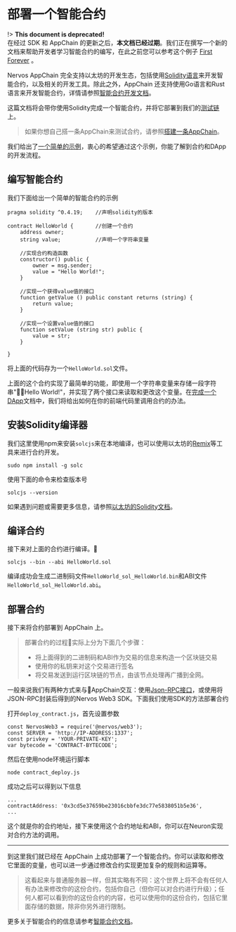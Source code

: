 # 部署一个智能合约

!> **This document is deprecated!**  
在经过 SDK 和 AppChain 的更新之后，**本文档已经过期**。我们正在撰写一个新的文档来帮助开发者学习智能合约的编写，在此之前您可以参考这个例子 [First Forever](https://github.com/cryptape/dapp-demos/tree/develop/first-forever) 。

Nervos AppChain 完全支持以太坊的开发生态，包括使用[Solidity语言](http://solidity.readthedocs.io/en/latest/)来开发智能合约，以及相关的开发工具。除此之外，AppChain 还支持使用Go语言和Rust语言来开发智能合约，详情请参照[智能合约开发文档](smart-contract/intro.md)。

这篇文档将会带你使用Solidity完成一个智能合约，并将它部署到我们的[测试链](quick-start/deploy-appchain.md#测试链)上。

> 如果你想自己搭一条AppChain来测试合约，请参照[搭建一条AppChain](https://docs.nervos.org/Nervos-AppChain-Docs/#/quick-start/deploy-appchain)。

我们给出了[一个简单的示例](https://github.com/cryptape/Nervos-AppChain-Docs/tree/master/examples/appchain-example)，衷心的希望通过这个示例，你能了解到合约和DApp的开发流程。

## 编写智能合约
我们下面给出一个简单的智能合约的示例
```
pragma solidity ^0.4.19;    //声明solidity的版本

contract HelloWorld {       //创建一个合约
    address owner;
    string value;           //声明一个字符串变量
    
    //实现合约构造函数
    constructor() public {
        owner = msg.sender;
        value = "Hello World!";
    }

    //实现一个获得value值的接口
    function getValue () public constant returns (string) {
        return value;
    }

    //实现一个设置value值的接口
    function setValue (string str) public {
        value = str;
    }

}
```
将上面的代码存为一个`HelloWorld.sol`文件。

上面的这个合约实现了最简单的功能，即使用一个字符串变量来存储一段字符串"Hello World!"，并实现了两个接口来读取和更改这个变量。在[完成一个DApp](https://docs.nervos.org/Nervos-AppChain-Docs/#/quick-start/build-dapp)文档中，我们将给出如何在你的前端代码里调用合约的办法。

## 安装Solidity编译器
我们这里使用npm来安装`solcjs`来在本地编译，也可以使用以太坊的[Remix](https://remix.ethereum.org/)等工具来进行合约开发。
```
sudo npm install -g solc
```

使用下面的命令来检查版本号
```
solcjs --version
```

如果遇到问题或需要更多信息，请参照[以太坊的Solidity文档](https://solidity.readthedocs.io/en/v0.4.24/installing-solidity.html)。

## 编译合约
接下来对上面的合约进行编译。
```
solcjs --bin --abi HelloWorld.sol
```
编译成功会生成二进制码文件`HelloWorld_sol_HelloWorld.bin`和ABI文件`HelloWorld_sol_HelloWorld.abi`。

## 部署合约
接下来将合约部署到 AppChain 上。

> 部署合约的过程实际上分为下面几个步骤：
> * 将上面得到的二进制码和ABI作为交易的信息来构造一个区块链交易
> * 使用你的私钥来对这个交易进行签名
> * 将交易发送到运行区块链的节点，由该节点处理再广播到全网。  

一般来说我们有两种方式来与AppChain交互：使用[Json-RPC接口](https://docs.nervos.org/cita/#/rpc_guide/rpc)，或使用将JSON-RPC封装后得到的Nervos Web3 SDK。下面我们使用SDK的方法部署合约

打开`deploy_contract.js`，首先设置参数
```
const NervosWeb3 = require('@nervos/web3');
const SERVER = 'http://IP-ADDRESS:1337';
const privkey = 'YOUR-PRIVATE-KEY';
var bytecode = 'CONTRACT-BYTECODE';
```
然后在使用node环境运行脚本
```
node contract_deploy.js
```
成功之后可以得到以下信息
```
...
contractAddress: '0x3cd5e37659be23016cbbfe3dc77e5838051b5e36',
...
```
这个就是你的合约地址，接下来使用这个合约地址和ABI，你可以在Neuron实现对合约方法的调用。

---

到这里我们就已经在 AppChain 上成功部署了一个智能合约。你可以读取和修改它里面的变量，也可以进一步通过修改合约实现更加复杂的规则和运算等。  
> 这看起来与普通服务器一样，但其实略有不同：这个世界上将不会有任何人有办法来修改你的这份合约，包括你自己（但你可以对合约进行升级）；任何人都可以看到你的这份合约的内容，也可以使用你的这份合约，包括它里面存储的数据，除非你另外进行限制。

更多关于智能合约的信息请参考[智能合约文档](smart-contract/intro.md)。
